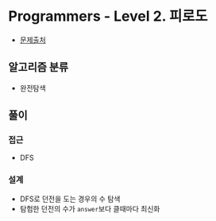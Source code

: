 # Programmers - Level 2. 피로도

* [문제출처](https://school.programmers.co.kr/learn/courses/30/lessons/87946 "Level 2. 피로도")

## 알고리즘 분류
- 완전탐색

## 풀이

### 접근
- DFS

### 설계
- DFS로 던전을 도는 경우의 수 탐색
- 탐험한 던전의 수가 `answer`보다 클때마다 최신화